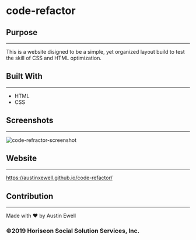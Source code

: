 # code-refactor

## Purpose
--------------
This is a website disigned to be a simple, yet organized layout build to test the skill of CSS and HTML optimization.

## Built With
---------------
* HTML
* CSS

## Screenshots
--------------
![code-refractor-screenshot](https://user-images.githubusercontent.com/86080954/128641384-8a2faf52-af5c-4f9e-97dd-df6aec183efe.JPG)

## Website
-------------
https://austinxewell.github.io/code-refactor/

## Contribution
----------------
Made with ❤️ by Austin Ewell

### ©️2019 Horiseon Social Solution Services, Inc. 